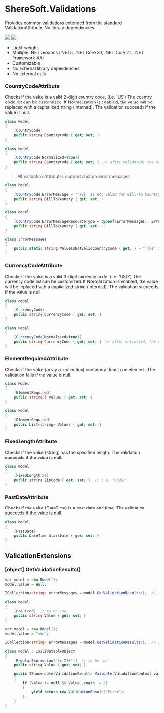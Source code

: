 # ShereSoft.Validations
Provides common validations extended from the standard ValidationAttribute. No library dependencies.

[![](https://img.shields.io/nuget/v/ShereSoft.Validations.svg)](https://www.nuget.org/packages/ShereSoft.Validations/)
[![](https://img.shields.io/nuget/dt/ShereSoft.Validations)](https://www.nuget.org/packages/ShereSoft.Validations/)

* Light-weight
* Multiple .NET versions (.NET5, .NET Core 3.1, .NET Core 2.1, .NET Framework 4.5)
* Customizable
* No external library dependencies
* No external calls

### CountryCodeAttribute
Checks if the value is a valid 2-digit country code. (i.e. 'US') The country code list can be customized. If Normalization is enabled, the value will be replaced with a capitalized string (interned). The validation succeeds if the value is null.
```csharp
class Model
{
    [CountryCode]
    public string CountryCode { get; set; }
}
```
```csharp
class Model
{
    [CountryCode(Normalized=true)]
    public string CountryCode { get; set; }  // after validated, the value will be replaced with a capitalized value. ('us' becomes 'US') 
}
```
> All Validation Attributes support custom error messages
```csharp
class Model
{
    [CountryCode(ErrorMessage = "'{0}' is not valid for Bill-to Country.")]
    public string BillToCountry { get; set; }
}
```
```csharp
class Model
{
    [CountryCode(ErrorMessageResourceType = typeof(ErrorMessages), ErrorMessageResourceName = "ValueIsNotValidCountryCode")]
    public string BillToCountry { get; set; }
}

class ErrorMessages
{
    public static string ValueIsNotValidCountryCode { get; } = "'{0}' is not a valid country code.";
}
```

### CurrencyCodeAttribute
Checks if the value is a valid 3-digit currency code. (i.e. 'USD') The currency code list can be customized. If Normalization is enabled, the value will be replaced with a capitalized string (interned). The validation succeeds if the value is null.
```csharp
class Model
{
    [CurrencyCode]
    public string CurrencyCode { get; set; }
}
```
```csharp
class Model
{
    [CurrencyCode(Normalized=true)]
    public string CurrencyCode { get; set; }  // after validated, the value will be replaced with a capitalized value. ('usd' becomes 'USD') 
}
```

### ElementRequiredAttribute
Checks if the value (array or collection) contains at least one element. The validation fails if the value is null.
```csharp
class Model
{
    [ElementRequired]
    public string[] Values { get; set; }
}
```
```csharp
class Model
{
    [ElementRequired]
    public List<string> Values { get; set; }
}
```

### FixedLengthAttribute
Checks if the value (string) has the specified length. The validation succeeds if the value is null.
```csharp
class Model
{
    [FixedLength(5)]
    public string ZipCode { get; set; }  // i.e. "90201"
}
```

### PastDateAttribute
Checks if the value (DateTime) is a past date and time. The validation succeeds if the value is null.
```csharp
class Model
{
    [PastDate]
    public DateTime StartDate { get; set; }
}
```

## ValidationExtensions
### \[object\].GetValidationResults()
```csharp
var model = new Model();
model.Value = null;

ICollection<string> errorMessages = model.GetValidationResults();  // [ "The field is required." ]

class Model
{
    [Required]  // to be run
    public string Value { get; set; }
}
```
```csharp
var model = new Model();
model.Value = "abc";

ICollection<string> errorMessages = model.GetValidationResults();  // [ "The field must match the regular expression '[A-Z]+'.", "Error" ]

class Model : IValidatableObject
{
    [RegularExpression("[A-Z]+")]  // to be run
    public string Value { get; set; }

    public IEnumerable<ValidationResult> Validate(ValidationContext validationContext)  // to be run
    {
        if (Value != null && Value.Length != 2)
        {
            yield return new ValidationResult("Error");
        }
    }
}
```
